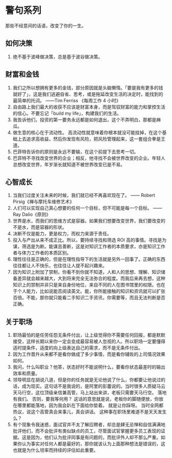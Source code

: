 # 警句系列

那些不经意间的话语，改变了你的一生。

## 如何决策
1. 绝不基于波峰做决策，总是基于波谷做决策。

## 财富和金钱

1. 我们之所以想拥有更多的金钱，部分原因就是头脑懒惰。「要是我有更多的钱就好了」，这是我们逃避自省、思考，或是拖延改变生活的决定时，能找到的最简单的托词。 ——Tim Ferriss 《每周工作 4 小时》
2. 自由路上我们最大的收获不应该是财富本身，而是驾驭财富的能力和掌控生活的信心。不要忘记「build my life」，构建我们的生活。
3. 我告诉他们，投资的第一要务永远都是如何退出，这个不弄明白，那都是麻瓜。
4. 做生意的核心在于流动性。 高流动性就意味着你根本就没可能挂掉，在这个基础上去追求高收益，然后你发现有风险，把风险管理起来，这一套组合拳是王道。
5. 巴菲特告诉你的原则是永远不要输，在这个前提下去思考一切。
6. 巴菲特不寻找改变世界的企业；相反，他寻找不会被世界改变的企业。年轻人总想改变世界，年岁渐长就知道不被世界改变已是不易。 


## 心智成长
1. 当我们过度关注未来的时候，我们就已经不再喜欢现在了。
—— Robert Pirsig《禅与摩托车维修艺术》
2. 人们可以实现自己真心想要的任何一个目标，但不可能是每一个目标。 —— Ray Dalio《原则》
3. 世界是水，而我们的思维方式是容器。如果我们想要改变世界，我们要改变的不是水，而是容器的形状。
4. 决断不仅是能力，更是权力，而权力来源于责任。
5. 投入与产出从来不成正比。所以，要持续寻找和筛选 ROI 高的事情。寻找是为谋，筛选是为断。能谋且善断，这是对知识工作者的本质要求，亦是知识工作者与体力工作者的本质区别。
6. 理性往往是正确的，但是在理性指导下的生活就是另外一回事了。正确的东西往往都让人不快乐，也往往让人提不起兴趣来。
7. 因为知识上附加了禁制，你看不到你就不知道，人和人的思想、理解、知识储备差异就会越来越大，大到将来完全无法弥合的程度。而我后来再去想，这种知识上的禁制并非只是来自身份地位，来自不同的人在图书馆里的权限。也在于个人能力，比如说能否阅读英文。能，你所能接触的知识和资讯就可以扩张百倍。不能，那你就只能看二手知识二手资讯，你需要等，而且无法判断是否正确。 

## 关于职场
1. 职场最怕的是任劳任怨无条件付出，让上级觉得你不需要任何回报，都是默默接受，这样长期以来你一定会变成最容易被人忽视的人。所以职场一定要懂得适时提条件，适度的向上级表达自己的需求，而不是无条件付出。
2. 因为工作晋升从来都不是看你做成了多少事情，而是看你辅佐的上司情况效果如何。
3. 我问，什么叫职业？他答，状态好时不能说明什么，要看你状态最差时的输出效率和质量。
4. 领导明显在胡说八道，但是你的任务就是无论他说了什么，你都要让他说过的话，成为现实。这句话不是我说的，是阿里的彭蕾说的。当时很多人质疑马云天马行空，这位顶级亲信兼高管，马上站出来讲，老板只需要天马行空。 落地有我们。 否则，要我等何用？ 这话的意思就是说，老板你的脚随便放，你放在哪里都能落地，因为我会趴在下面给你垫着。 就是让你踩呀。 当时全网都热议，说这个高管真会来事儿，真会讲话。 这种事在职场里难道不是天天发生么？
5. 有个现象令我迷惑，面试官并不太了解应聘者，却总是肆无忌惮和自信满满地批评他们，而不会批评有类似缺点的员工，尽管面试官掌握更多员工表现的证据。这是因为，他们认为批评同事是有问题的，而批评外人却不那么严重。如果你认为事实对任何人都是最好的，那你就该认为上面那种想法是错误的，这也就是为什么坦率而持续的评估如此重要。

